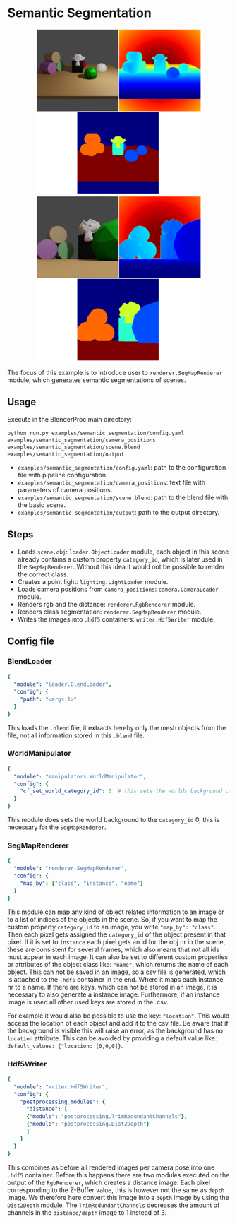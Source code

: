 # Semantic Segmentation 

<p align="center">
<img src="rendering_0.png" alt="Front readme image" width=375>
<img src="rendering_1.png" alt="Front readme image" width=375>
</p>

The focus of this example is to introduce user to `renderer.SegMapRenderer` module, which generates semantic segmentations of scenes.

## Usage

Execute in the BlenderProc main directory:

```
python run.py examples/semantic_segmentation/config.yaml examples/semantic_segmentation/camera_positions examples/semantic_segmentation/scene.blend examples/semantic_segmentation/output
```

* `examples/semantic_segmentation/config.yaml`: path to the configuration file with pipeline configuration.
* `examples/semantic_segmentation/camera_positions`: text file with parameters of camera positions.
* `examples/semantic_segmentation/scene.blend`: path to the blend file with the basic scene.
* `examples/semantic_segmentation/output`: path to the output directory.

## Steps

* Loads `scene.obj`: `loader.ObjectLoader` module, each object in this scene already contains a custom property `category_id`, which is later used in the `SegMapRenderer`. 
Without this idea it would not be possible to render the correct class.
* Creates a point light: `lighting.LightLoader` module.
* Loads camera positions from `camera_positions`: `camera.CameraLoader` module.
* Renders rgb and the distance: `renderer.RgbRenderer` module.
* Renders class segmentation: `renderer.SegMapRenderer` module.
* Writes the images into `.hdf5` containers: `writer.Hdf5Writer` module.

## Config file

### BlendLoader

```yaml
{
  "module": "loader.BlendLoader",
  "config": {
    "path": "<args:1>"
  }
}
```

This loads the `.blend` file, it extracts hereby only the mesh objects from the file, not all information stored in this `.blend` file.

### WorldManipulator

```yaml
{
  "module": "manipulators.WorldManipulator",
  "config": {
    "cf_set_world_category_id": 0  # this sets the worlds background category id to 0
  }
}
```

This module does sets the world background to the `category_id` 0, this is necessary for the `SegMapRenderer`. 

### SegMapRenderer
```yaml
{
  "module": "renderer.SegMapRenderer",
  "config": {
    "map_by": ["class", "instance", "name"]
  }
}
```

This module can map any kind of object related information to an image or to a list of indices of the objects in the scene.
So, if you want to map the custom property `category_id` to an image, you write `"map_by": "class"`.
Then each pixel gets assigned the `category_id` of the object present in that pixel.
If it is set to `instance` each pixel gets an id for the obj nr in the scene, these are consistent for several frames, which also means that not all ids must appear in each image.
It can also be set to different custom properties or attributes of the object class like: `"name"`, which returns the name of each object. 
This can not be saved in an image, so a csv file is generated, which is attached to the `.hdf5` container in the end.
Where it maps each instance nr to a name. 
If there are keys, which can not be stored in an image, it is necessary to also generate a instance image.
Furthermore, if an instance image is used all other used keys are stored in the .csv.

For example it would also be possible to use the key: `"location"`. This would access the location of each object and add it to the csv file.
Be aware that if the background is visible this will raise an error, as the background has no `location` attribute.
This can be avoided by providing a default value like: `default_values: {"location: [0,0,0]}`.

### Hdf5Writer

```yaml
{
  "module": "writer.Hdf5Writer",
  "config": {
    "postprocessing_modules": {
      "distance": [
      {"module": "postprocessing.TrimRedundantChannels"},
      {"module": "postprocessing.Dist2Depth"}
      ]
    }
  }
}
```
This combines as before all rendered images per camera pose into one `.hdf5` container.
Before this happens there are two modules executed on the output of the `RgbRenderer`, which creates a distance image.
Each pixel corresponding to the Z-Buffer value, this is however not the same as `depth` image. 
We therefore here convert this image into a `depth` image by using the `Dist2Depth` module.
The `TrimRedundantChannels` decreases the amount of channels in the `distance/depth` image to 1 instead of 3.
